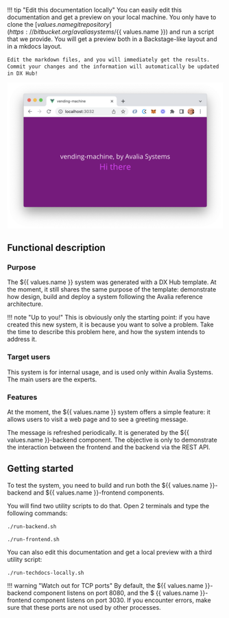 !!! tip "Edit this documentation locally"
    You can easily edit this documentation and get a preview on your local machine. You only have to clone the [${{ values.name }} git repository](https://bitbucket.org/avaliasystems/${{ values.name }}) and run a script that we provide. You will get a preview both in a Backstage-like layout and in a mkdocs layout.
    
    Edit the markdown files, and you will immediately get the results. Commit your changes and the information will automatically be updated in DX Hub!

![screenshot of ${{ values.name }} UI](./img/screenshot.png "Screenshot of ${{ values.name }}")

## Functional description

### Purpose

The ${{ values.name }} system was generated with a DX Hub template. At the moment, it still shares the same purpose of the template: demonstrate how design, build and deploy a system following the Avalia reference architecture.

!!! note "Up to you!"
    This is obviously only the starting point: if you have created this new system, it is because you want to solve a problem. Take the time to describe this problem here, and how the system intends to address it.

### Target users

This system is for internal usage, and is used only within Avalia Systems. The main users are the experts.

### Features

At the moment, the ${{ values.name }} system offers a simple feature: it allows users to visit a web page and to see a greeting message.

The message is refreshed periodically. It is generated by the ${{ values.name }}-backend component. The objective is only to demonstrate the interaction between the frontend and the backend via the REST API.

## Getting started

To test the system, you need to build and run both the ${{ values.name }}-backend and ${{ values.name }}-frontend components. 

You will find two utility scripts to do that. Open 2 terminals and type the following commands:

```
./run-backend.sh
```

```
./run-frontend.sh
```

You can also edit this documentation and get a local preview with a third utility script:

```
./run-techdocs-locally.sh
```

!!! warning "Watch out for TCP ports"
    By default, the ${{ values.name }}-backend component listens on port 8080, and the $ {{ values.name }}-frontend component listens on port 3030. If you encounter errors, make sure that these ports are not used by other processes.
